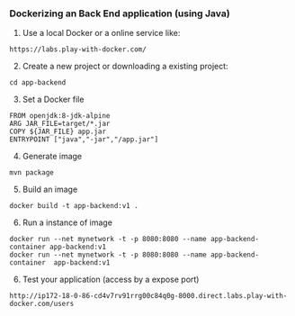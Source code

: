 ### Dockerizing an Back End application (using Java)

1. Use a local Docker or a online service like:
```
https://labs.play-with-docker.com/
```

2. Create a new project or downloading a existing project:
```
cd app-backend
```

3. Set a Docker file
```
FROM openjdk:8-jdk-alpine
ARG JAR_FILE=target/*.jar
COPY ${JAR_FILE} app.jar
ENTRYPOINT ["java","-jar","/app.jar"]
```

4. Generate image
```
mvn package
```

5. Build an image
```
docker build -t app-backend:v1 .
``` 

6. Run a instance of image
```
docker run --net mynetwork -t -p 8080:8080 --name app-backend-container app-backend:v1
docker run --net mynetwork -t -p 8080:8080 --name app-backend-container  app-backend:v1
```

6. Test your application (access by a expose port)
```
http://ip172-18-0-86-cd4v7rv91rrg00c84q0g-8000.direct.labs.play-with-docker.com/users
```

